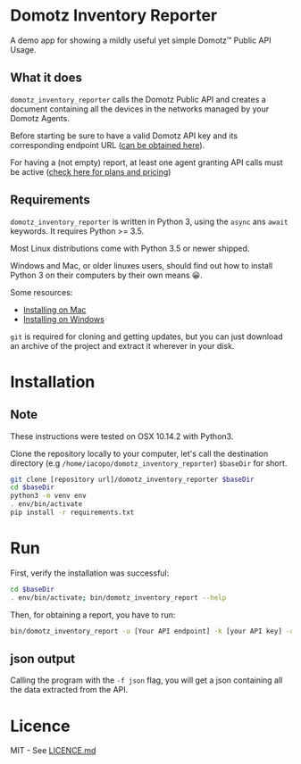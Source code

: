 # Domotz Inventory Reporter 

A demo app for showing a mildly useful yet simple Domotz™ Public API Usage.
 
## What it does

 
`domotz_inventory_reporter` calls the Domotz Public API and creates a document containing all the devices in the 
networks managed by your Domotz Agents.

Before starting be sure to have a valid Domotz API key and its corresponding endpoint URL 
([can be obtained here](https://portal.domotz.com/portal/account)).

For having a (not empty) report, at least one agent granting API calls must be active 
([check here for plans and pricing](https://www.domotz.com/pricing.php))

## Requirements

`domotz_inventory_reporter` is written in Python 3, using the `async` ans `await` keywords. It requires Python >= 3.5.

Most Linux distributions come with Python 3.5 or newer shipped.

Windows and Mac, or older linuxes users, should find out how to install Python 3 on their computers by their own means
😀.

Some resources:

- [Installing on Mac](https://wsvincent.com/install-python3-mac/)
- [Installing on Windows](https://docs.python-guide.org/starting/install3/win/)

`git` is required for cloning and getting updates, but you can just download an archive of the project and extract it 
wherever in your disk.
 
# Installation 

## Note
These instructions were tested on OSX 10.14.2 with Python3.  


Clone the repository locally to your computer, let's call the destination directory 
(e.g `/home/iacopo/domotz_inventory_reporter`)
 `$baseDir` for short.

```bash
git clone [repository url]/domotz_inventory_reporter $baseDir
cd $baseDir
python3 -m venv env
. env/bin/activate
pip install -r requirements.txt
```


# Run

First, verify the installation was successful:
```bash
cd $baseDir
. env/bin/activate; bin/domotz_inventory_report --help
```

Then, for obtaining a report, you have to run:
```bash
bin/domotz_inventory_report -u [Your API endpoint] -k [your API key] -o report.xslx
```

## json output

Calling the program with the `-f json` flag, you will get a json containing all the data extracted from the API.

# Licence

MIT - See [LICENCE.md](./LICENCE.md)